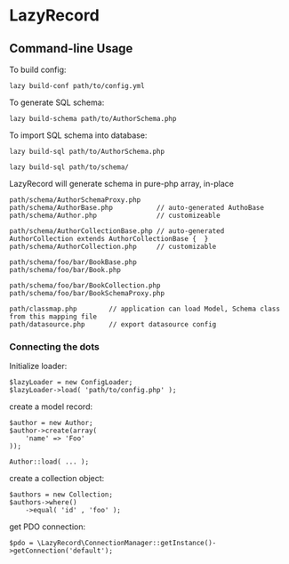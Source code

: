 LazyRecord
==========

Command-line Usage
------------------

To build config:

    lazy build-conf path/to/config.yml

To generate SQL schema:

    lazy build-schema path/to/AuthorSchema.php

To import SQL schema into database:

    lazy build-sql path/to/AuthorSchema.php

    lazy build-sql path/to/schema/

LazyRecord will generate schema in pure-php array, in-place

    path/schema/AuthorSchemaProxy.php
    path/schema/AuthorBase.php           // auto-generated AuthoBase 
    path/schema/Author.php               // customizeable

    path/schema/AuthorCollectionBase.php // auto-generated AuthorCollection extends AuthorCollectionBase {  }
    path/schema/AuthorCollection.php     // customizable

    path/schema/foo/bar/BookBase.php
    path/schema/foo/bar/Book.php

    path/schema/foo/bar/BookCollection.php
    path/schema/foo/bar/BookSchemaProxy.php

    path/classmap.php        // application can load Model, Schema class from this mapping file
    path/datasource.php      // export datasource config

### Connecting the dots

Initialize loader:

    $lazyLoader = new ConfigLoader;
    $lazyLoader->load( 'path/to/config.php' );

create a model record:

    $author = new Author;
    $author->create(array(
        'name' => 'Foo'
    ));

    Author::load( ... );

create a collection object:

    $authors = new Collection;
    $authors->where()
        ->equal( 'id' , 'foo' );

get PDO connection:

    $pdo = \LazyRecord\ConnectionManager::getInstance()->getConnection('default');


